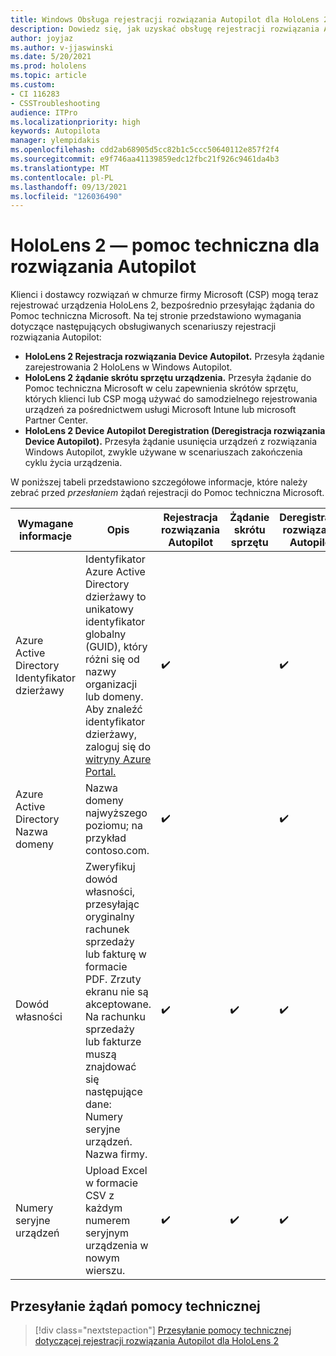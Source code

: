 ```yaml
---
title: Windows Obsługa rejestracji rozwiązania Autopilot dla HoloLens 2
description: Dowiedz się, jak uzyskać obsługę rejestracji rozwiązania Autopilot na HoloLens 2.
author: joyjaz
ms.author: v-jjaswinski
ms.date: 5/20/2021
ms.prod: hololens
ms.topic: article
ms.custom:
- CI 116283
- CSSTroubleshooting
audience: ITPro
ms.localizationpriority: high
keywords: Autopilota
manager: ylempidakis
ms.openlocfilehash: cdd2ab68905d5cc82b1c5ccc50640112e857f2f4
ms.sourcegitcommit: e9f746aa41139859edc12fbc21f926c9461da4b3
ms.translationtype: MT
ms.contentlocale: pl-PL
ms.lasthandoff: 09/13/2021
ms.locfileid: "126036490"
---
```

# <a name="hololens-2-registration-support-for-autopilot"></a>HoloLens 2 — pomoc techniczna dla rozwiązania Autopilot

Klienci i dostawcy rozwiązań w chmurze firmy Microsoft (CSP) mogą teraz rejestrować urządzenia HoloLens 2, bezpośrednio przesyłając żądania do Pomoc techniczna Microsoft. Na tej stronie przedstawiono wymagania dotyczące następujących obsługiwanych scenariuszy rejestracji rozwiązania Autopilot:

- **HoloLens 2 Rejestracja rozwiązania Device Autopilot.** Przesyła żądanie zarejestrowania 2 HoloLens w Windows Autopilot.
- **HoloLens 2 żądanie skrótu sprzętu urządzenia.** Przesyła żądanie do Pomoc techniczna Microsoft w celu zapewnienia skrótów sprzętu, których klienci lub CSP mogą używać do samodzielnego rejestrowania urządzeń za pośrednictwem usługi Microsoft Intune lub microsoft Partner Center.
- **HoloLens 2 Device Autopilot Deregistration (Deregistracja rozwiązania Device Autopilot).** Przesyła żądanie usunięcia urządzeń z rozwiązania Windows Autopilot, zwykle używane w scenariuszach zakończenia cyklu życia urządzenia.

W poniższej tabeli przedstawiono szczegółowe informacje, które należy zebrać przed *przesłaniem* żądań rejestracji do Pomoc techniczna Microsoft.

| Wymagane informacje | Opis | Rejestracja rozwiązania Autopilot  | Żądanie skrótu sprzętu | Deregistracja rozwiązania Autopilot |
------------|-------------------------------|--------------------------------------------------|------------------------------|--------------------------------|
|  Azure Active Directory Identyfikator dzierżawy    |    Identyfikator Azure Active Directory dzierżawy to unikatowy identyfikator globalny (GUID), który różni się od nazwy organizacji lub domeny.    Aby znaleźć identyfikator dzierżawy, zaloguj się do [witryny Azure Portal.](https://portal.azure.com/#blade/Microsoft_AAD_IAM/ActiveDirectoryMenuBlade/Properties)    |     ✔️                         |                              |                         ✔️                        |
|  Azure Active Directory Nazwa domeny    |   Nazwa domeny najwyższego poziomu; na przykład contoso.com.    |     ✔️                         |                              |                         ✔️                        |
|  Dowód własności    |   Zweryfikuj dowód własności, przesyłając oryginalny rachunek sprzedaży lub fakturę w formacie PDF. Zrzuty ekranu nie są akceptowane. Na rachunku sprzedaży lub fakturze muszą znajdować się następujące dane: Numery seryjne urządzeń. Nazwa firmy.     |     ✔️                         |              ✔️                |                         ✔️                        |
|  Numery seryjne urządzeń    |   Upload Excel w formacie CSV z każdym numerem seryjnym urządzenia w nowym wierszu.     |     ✔️                         |              ✔️                |                         ✔️                        |

## <a name="submit-support-requests"></a>Przesyłanie żądań pomocy technicznej

> [!div class="nextstepaction"]
> [Przesyłanie pomocy technicznej dotyczącej rejestracji rozwiązania Autopilot dla HoloLens 2](https://prod.support.services.microsoft.com/supportrequestform/0d8bf192-cab7-6d39-143d-5a17840b9f5f)
